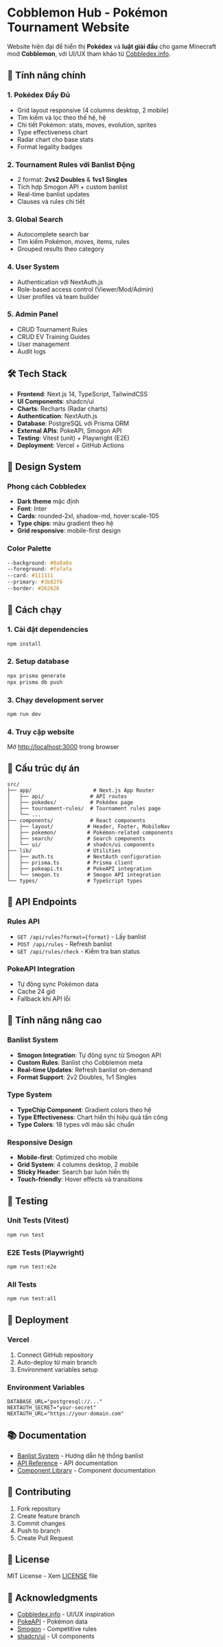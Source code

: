 # Cobblemon Hub - Pokémon Tournament Website

Website hiện đại để hiển thị **Pokédex** và **luật giải đấu** cho game Minecraft mod **Cobblemon**, với UI/UX tham khảo từ [Cobbledex.info](https://www.cobbledex.info).

## 🚀 Tính năng chính

### 1. **Pokédex Đầy Đủ**
- Grid layout responsive (4 columns desktop, 2 mobile)
- Tìm kiếm và lọc theo thế hệ, hệ
- Chi tiết Pokémon: stats, moves, evolution, sprites
- Type effectiveness chart
- Radar chart cho base stats
- Format legality badges

### 2. **Tournament Rules với Banlist Động**
- 2 format: **2vs2 Doubles** & **1vs1 Singles**
- Tích hợp Smogon API + custom banlist
- Real-time banlist updates
- Clauses và rules chi tiết

### 3. **Global Search**
- Autocomplete search bar
- Tìm kiếm Pokémon, moves, items, rules
- Grouped results theo category

### 4. **User System**
- Authentication với NextAuth.js
- Role-based access control (Viewer/Mod/Admin)
- User profiles và team builder

### 5. **Admin Panel**
- CRUD Tournament Rules
- CRUD EV Training Guides
- User management
- Audit logs

## 🛠️ Tech Stack

- **Frontend**: Next.js 14, TypeScript, TailwindCSS
- **UI Components**: shadcn/ui
- **Charts**: Recharts (Radar charts)
- **Authentication**: NextAuth.js
- **Database**: PostgreSQL với Prisma ORM
- **External APIs**: PokeAPI, Smogon API
- **Testing**: Vitest (unit) + Playwright (E2E)
- **Deployment**: Vercel + GitHub Actions

## 🎨 Design System

### Phong cách Cobbledex
- **Dark theme** mặc định
- **Font**: Inter
- **Cards**: rounded-2xl, shadow-md, hover:scale-105
- **Type chips**: màu gradient theo hệ
- **Grid responsive**: mobile-first design

### Color Palette
```css
--background: #0a0a0a
--foreground: #fafafa
--card: #111111
--primary: #3b82f6
--border: #262626
```

## 🚀 Cách chạy

### 1. Cài đặt dependencies
```bash
npm install
```

### 2. Setup database
```bash
npx prisma generate
npx prisma db push
```

### 3. Chạy development server
```bash
npm run dev
```

### 4. Truy cập website
Mở [http://localhost:3000](http://localhost:3000) trong browser

## 📁 Cấu trúc dự án

```
src/
├── app/                    # Next.js App Router
│   ├── api/               # API routes
│   ├── pokedex/           # Pokédex page
│   ├── tournament-rules/  # Tournament rules page
│   └── ...
├── components/            # React components
│   ├── layout/           # Header, Footer, MobileNav
│   ├── pokemon/          # Pokémon-related components
│   ├── search/           # Search components
│   └── ui/               # shadcn/ui components
├── lib/                  # Utilities
│   ├── auth.ts           # NextAuth configuration
│   ├── prisma.ts         # Prisma client
│   ├── pokeapi.ts        # PokeAPI integration
│   └── smogon.ts         # Smogon API integration
└── types/                # TypeScript types
```

## 🔧 API Endpoints

### Rules API
- `GET /api/rules?format={format}` - Lấy banlist
- `POST /api/rules` - Refresh banlist
- `GET /api/rules/check` - Kiểm tra ban status

### PokeAPI Integration
- Tự động sync Pokémon data
- Cache 24 giờ
- Fallback khi API lỗi

## 🎯 Tính năng nâng cao

### Banlist System
- **Smogon Integration**: Tự động sync từ Smogon API
- **Custom Rules**: Banlist cho Cobblemon meta
- **Real-time Updates**: Refresh banlist on-demand
- **Format Support**: 2v2 Doubles, 1v1 Singles

### Type System
- **TypeChip Component**: Gradient colors theo hệ
- **Type Effectiveness**: Chart hiển thị hiệu quả tấn công
- **Type Colors**: 18 types với màu sắc chuẩn

### Responsive Design
- **Mobile-first**: Optimized cho mobile
- **Grid System**: 4 columns desktop, 2 mobile
- **Sticky Header**: Search bar luôn hiển thị
- **Touch-friendly**: Hover effects và transitions

## 🧪 Testing

### Unit Tests (Vitest)
```bash
npm run test
```

### E2E Tests (Playwright)
```bash
npm run test:e2e
```

### All Tests
```bash
npm run test:all
```

## 🚀 Deployment

### Vercel
1. Connect GitHub repository
2. Auto-deploy từ main branch
3. Environment variables setup

### Environment Variables
```env
DATABASE_URL="postgresql://..."
NEXTAUTH_SECRET="your-secret"
NEXTAUTH_URL="https://your-domain.com"
```

## 📚 Documentation

- [Banlist System](./docs/BANLIST_SYSTEM.md) - Hướng dẫn hệ thống banlist
- [API Reference](./docs/API.md) - API documentation
- [Component Library](./docs/COMPONENTS.md) - Component documentation

## 🤝 Contributing

1. Fork repository
2. Create feature branch
3. Commit changes
4. Push to branch
5. Create Pull Request

## 📄 License

MIT License - Xem [LICENSE](LICENSE) file

## 🙏 Acknowledgments

- [Cobbledex.info](https://www.cobbledex.info) - UI/UX inspiration
- [PokeAPI](https://pokeapi.co) - Pokémon data
- [Smogon](https://www.smogon.com) - Competitive rules
- [shadcn/ui](https://ui.shadcn.com) - UI components